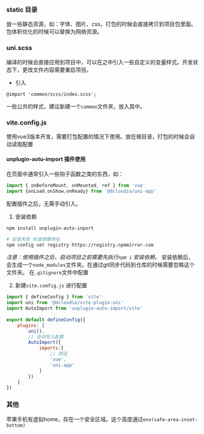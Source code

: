 

### static 目录
放一些静态资源，如：字体、图片、css，打包的时候会直接拷贝到项目包里面。包体积优化的时候可以替换为网络资源。

### uni.scss
编译的时候会直接应用到项目中，可以在之中引入一些自定义的变量样式。开发状态下，更改文件内容需要重启项目。
- 引入
```
@import 'common/scss/index.scss';
```
一些公共的样式，建议新建一个`common`文件夹，放入其中。

### vite.config.js
使用vue3版本开发，需要打包配置的情况下使用。放在根目录，打包的时候会自动读取配置

#### unplugin-aotu-import 插件使用
在页面中通常引入一些钩子函数之类的东西，如：
```js
import { onBeforeMount, onMounted, ref } from 'vue'
import {onLoad,onShow,onReady} from '@dcloudio/uni-app'
```

配置插件之后，无需手动引入。

1. 安装依赖
```bash
npm install unplugin-auto-inport

# 安装失败 检查镜像地址
npm config set registry https://registry.npmmirror.com
```
*注意：使用插件之后，启动项目之前需要先执行`npm i` 安装依赖。* 
安装依赖后，会生成一个`node_modules`文件夹。在通过git同步代码到仓库的时候需要忽略这个文件夹。
在`.gitignore`文件中配置

2. 新建`vite.comfig.js` 进行配置
```js
import { defineConfig } from 'vite'
import uni from '@dcloudio/vite-plugin-uni'
import AutoImport from 'unplugin-auto-import/vite'
 
export default defineConfig({
    plugins: [
        uni(),        
        // 自动导入配置
        AutoImport({
            imports:[
                // 预设
                'vue',
                'uni-app'                
            ]
        })
    ]    
})
```


### 其他
苹果手机有虚拟home，存在一个安全区域。这个高度通过`env(safe-area-inset-bottom)`